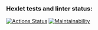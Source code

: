 ### Hexlet tests and linter status:

[![Actions Status](https://github.com/cgehuzi/frontend-project-lvl1/workflows/hexlet-check/badge.svg)](https://github.com/cgehuzi/frontend-project-lvl1/actions)
[![Maintainability](https://api.codeclimate.com/v1/badges/5784889176721155ef44/maintainability)](https://codeclimate.com/github/cgehuzi/frontend-project-lvl1/maintainability)
